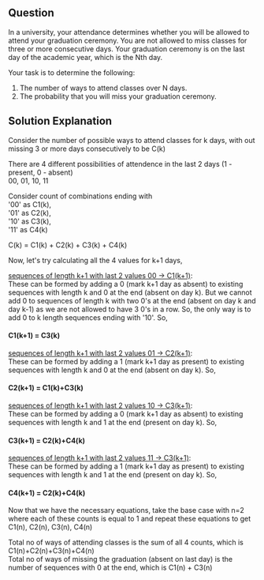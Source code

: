 ## Question

In a university, your attendance determines whether you will be allowed to attend your graduation ceremony. You are not allowed to miss classes for three or more consecutive days. 
Your graduation ceremony is on the last day of the academic year, which is the Nth day.

Your task is to determine the following:

1. The number of ways to attend classes over N days.
2. The probability that you will miss your graduation ceremony.

## Solution Explanation

Consider the number of possible ways to attend classes for k days, with out missing 3 or more days consecutively to be C(k)

There are 4 different possibilities of attendence in the last 2 days (1 - present, 0 - absent) <br />
00, 01, 10, 11

Consider count of combinations ending with <br />
'00' as C1(k),<br />
'01' as C2(k),<br />
'10' as C3(k),<br />
'11' as C4(k)<br />

C(k) = C1(k) + C2(k) + C3(k) + C4(k)

Now, let's try calculating all the 4 values for k+1 days,

<ins>sequences of length k+1 with last 2 values 00 -> C1(k+1)</ins>:<br /> 
These can be formed by adding a 0 (mark k+1 day as absent) to existing sequences with length k and 0 at the end (absent on day k). But we cannot add 0 to sequences of length k with two 0's at the end (absent on day k and day k-1) as we are not allowed to have 3 0's in a row. So, the only way is to add 0 to k length sequences ending with '10'. So,<br />
#### C1(k+1) = C3(k)

<ins>sequences of length k+1 with last 2 values 01 -> C2(k+1)</ins>:<br />
These can be formed by adding a 1 (mark k+1 day as present) to existing sequences with length k and 0 at the end (absent on day k). So,<br />
#### C2(k+1) = C1(k)+C3(k)

<ins>sequences of length k+1 with last 2 values 10 -> C3(k+1)</ins>:<br />
These can be formed by adding a 0 (mark k+1 day as absent) to existing sequences with length k and 1 at the end (present on day k). So,<br />
#### C3(k+1) = C2(k)+C4(k)

<ins>sequences of length k+1 with last 2 values 11 -> C3(k+1)</ins>:<br />
These can be formed by adding a 1 (mark k+1 day as present) to existing sequences with length k and 1 at the end (present on day k). So,<br />
#### C4(k+1) = C2(k)+C4(k)

Now that we have the necessary equations, take the base case with n=2 where each of these counts is equal to 1 and repeat these equations to get C1(n), C2(n), C3(n), C4(n)

Total no of ways of attending classes is the sum of all 4 counts, which is C1(n)+C2(n)+C3(n)+C4(n)<br />
Total no of ways of missing the graduation (absent on last day) is the number of sequences with 0 at the end, which is C1(n) + C3(n)
